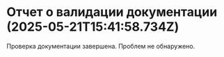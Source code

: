 # Отчет о валидации документации (2025-05-21T15:41:58.734Z)

Проверка документации завершена. Проблем не обнаружено.
